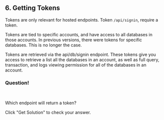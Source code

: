 ## 6. Getting Tokens

Tokens are only relevant for hosted endpoints. Token `/api/signin`, require a token. 

Tokens are tied to specific accounts, and have access to all databases in those accounts. In previous versions, there were tokens for specific databases. This is no longer the case.

Tokens are retrieved via the api/db/signin endpoint. These tokens give you access to retrieve a list all the databases in an account, as well as full query, transaction, and logs viewing permission for all of the databases in an account.

<div class="challenge">
<h3>Question!</h3>
<br/>
<p>Which endpoint will return a token?</p>
<p>Click "Get Solution" to check your answer. </p>
</div>
<br/>
<br/>


